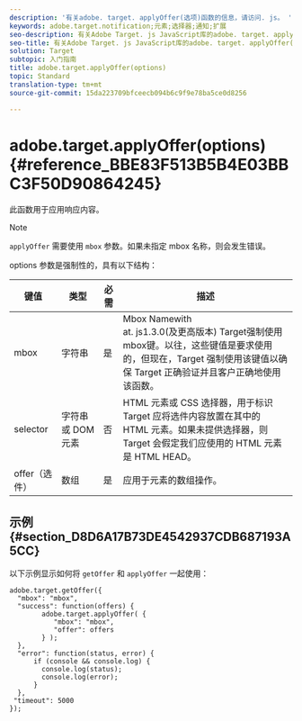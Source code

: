 ```yaml
---
description: '有关adobe. target. applyOffer(选项)函数的信息，请访问. js。 '
keywords: adobe.target.notification;元素;选择器;通知;扩展
seo-description: 有关Adobe Target. js JavaScript库的adobe. target. applyOffer(选项)函数的信息。
seo-title: 有关Adobe Target. js JavaScript库的adobe. target. applyOffer(选项)函数的信息。
solution: Target
subtopic: 入门指南
title: adobe.target.applyOffer(options)
topic: Standard
translation-type: tm+mt
source-git-commit: 15da223709bfceecb094b6c9f9e78ba5ce0d8256

---
```



# adobe.target.applyOffer(options) {#reference_BBE83F513B5B4E03BBC3F50D90864245}

此函数用于应用响应内容。

>[!NOTE]
>
>`applyOffer` 需要使用 `mbox` 参数。如果未指定 mbox 名称，则会发生错误。

options 参数是强制性的，具有以下结构：

| 键值 | 类型 | 必需 | 描述 |
|--- |--- |--- |--- |
| mbox | 字符串 | 是 | Mbox Namewith<br>at. js1.3.0(及更高版本) Target强制使用mbox键。以往，这些键值是要求使用的，但现在，Target 强制使用该键值以确保 Target 正确验证并且客户正确地使用该函数。 |
| selector | 字符串或 DOM 元素 | 否 | HTML 元素或 CSS 选择器，用于标识 Target 应将选件内容放置在其中的 HTML 元素。如果未提供选择器，则 Target 会假定我们应使用的 HTML 元素是 HTML HEAD。 |
| offer（选件） | 数组 | 是 | 应用于元素的数组操作。 |

## 示例 {#section_D8D6A17B73DE4542937CDB687193A5CC}

以下示例显示如何将 `getOffer` 和 `applyOffer` 一起使用：

```
adobe.target.getOffer({   
  "mbox": "mbox",   
  "success": function(offers) {           
        adobe.target.applyOffer( {  
           "mbox": "mbox", 
           "offer": offers  
        } ); 
  },   
  "error": function(status, error) {           
      if (console && console.log) { 
        console.log(status); 
        console.log(error); 
      } 
  }, 
 "timeout": 5000 
}); 
```
